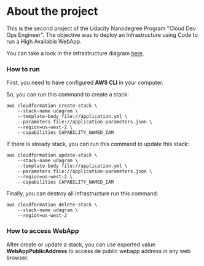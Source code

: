 # About the project

This is the second project of the Udacity Nanodegree Program "Cloud Dev Ops Engineer".
The objective was to deploy an Infrastructure using Code to run a High Available WebApp.

You can take a look in the infrastructure diagram [here](https://raw.githubusercontent.com/davidasrocha/aws-high-availability-site/master/cloud-infrastructure-diagrams/aws-high-availability-site.png).

### How to run

First, you need to have configured **AWS CLI** in your computer.

So, you can run this command to create a stack:

```
aws cloudformation create-stack \
    --stack-name udagram \
    --template-body file://application.yml \
    --parameters file://application-parameters.json \
    --region=us-west-2 \
    --capabilities CAPABILITY_NAMED_IAM
```

If there is already stack, you can run this command to update this stack:

```
aws cloudformation update-stack \
    --stack-name udagram \
    --template-body file://application.yml \
    --parameters file://application-parameters.json \
    --region=us-west-2 \
    --capabilities CAPABILITY_NAMED_IAM
```

Finally, you can destroy all infrastructure run this command:

```
aws cloudformation delete-stack \
    --stack-name udagram \
    --region=us-west-2
```

### How to access WebApp

After create or update a stack, you can use exported value **WebAppPublicAddress** to access de public webapp address in any web browser.
